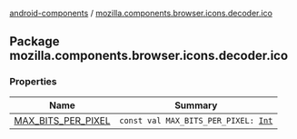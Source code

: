 [android-components](../index.md) / [mozilla.components.browser.icons.decoder.ico](./index.md)

## Package mozilla.components.browser.icons.decoder.ico

### Properties

| Name | Summary |
|---|---|
| [MAX_BITS_PER_PIXEL](-m-a-x_-b-i-t-s_-p-e-r_-p-i-x-e-l.md) | `const val MAX_BITS_PER_PIXEL: `[`Int`](https://kotlinlang.org/api/latest/jvm/stdlib/kotlin/-int/index.html) |
